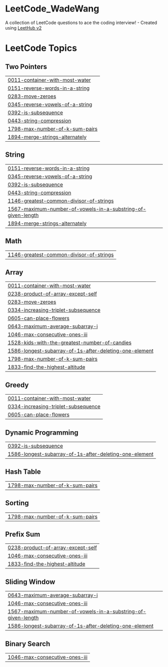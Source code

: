 # LeetCode_WadeWang
A collection of LeetCode questions to ace the coding interview! - Created using [LeetHub v2](https://github.com/arunbhardwaj/LeetHub-2.0)

<!---LeetCode Topics Start-->
# LeetCode Topics
## Two Pointers
|  |
| ------- |
| [0011-container-with-most-water](https://github.com/WadeWang08/LeetCode_WadeWang/tree/master/0011-container-with-most-water) |
| [0151-reverse-words-in-a-string](https://github.com/WadeWang08/LeetCode_WadeWang/tree/master/0151-reverse-words-in-a-string) |
| [0283-move-zeroes](https://github.com/WadeWang08/LeetCode_WadeWang/tree/master/0283-move-zeroes) |
| [0345-reverse-vowels-of-a-string](https://github.com/WadeWang08/LeetCode_WadeWang/tree/master/0345-reverse-vowels-of-a-string) |
| [0392-is-subsequence](https://github.com/WadeWang08/LeetCode_WadeWang/tree/master/0392-is-subsequence) |
| [0443-string-compression](https://github.com/WadeWang08/LeetCode_WadeWang/tree/master/0443-string-compression) |
| [1798-max-number-of-k-sum-pairs](https://github.com/WadeWang08/LeetCode_WadeWang/tree/master/1798-max-number-of-k-sum-pairs) |
| [1894-merge-strings-alternately](https://github.com/WadeWang08/LeetCode_WadeWang/tree/master/1894-merge-strings-alternately) |
## String
|  |
| ------- |
| [0151-reverse-words-in-a-string](https://github.com/WadeWang08/LeetCode_WadeWang/tree/master/0151-reverse-words-in-a-string) |
| [0345-reverse-vowels-of-a-string](https://github.com/WadeWang08/LeetCode_WadeWang/tree/master/0345-reverse-vowels-of-a-string) |
| [0392-is-subsequence](https://github.com/WadeWang08/LeetCode_WadeWang/tree/master/0392-is-subsequence) |
| [0443-string-compression](https://github.com/WadeWang08/LeetCode_WadeWang/tree/master/0443-string-compression) |
| [1146-greatest-common-divisor-of-strings](https://github.com/WadeWang08/LeetCode_WadeWang/tree/master/1146-greatest-common-divisor-of-strings) |
| [1567-maximum-number-of-vowels-in-a-substring-of-given-length](https://github.com/WadeWang08/LeetCode_WadeWang/tree/master/1567-maximum-number-of-vowels-in-a-substring-of-given-length) |
| [1894-merge-strings-alternately](https://github.com/WadeWang08/LeetCode_WadeWang/tree/master/1894-merge-strings-alternately) |
## Math
|  |
| ------- |
| [1146-greatest-common-divisor-of-strings](https://github.com/WadeWang08/LeetCode_WadeWang/tree/master/1146-greatest-common-divisor-of-strings) |
## Array
|  |
| ------- |
| [0011-container-with-most-water](https://github.com/WadeWang08/LeetCode_WadeWang/tree/master/0011-container-with-most-water) |
| [0238-product-of-array-except-self](https://github.com/WadeWang08/LeetCode_WadeWang/tree/master/0238-product-of-array-except-self) |
| [0283-move-zeroes](https://github.com/WadeWang08/LeetCode_WadeWang/tree/master/0283-move-zeroes) |
| [0334-increasing-triplet-subsequence](https://github.com/WadeWang08/LeetCode_WadeWang/tree/master/0334-increasing-triplet-subsequence) |
| [0605-can-place-flowers](https://github.com/WadeWang08/LeetCode_WadeWang/tree/master/0605-can-place-flowers) |
| [0643-maximum-average-subarray-i](https://github.com/WadeWang08/LeetCode_WadeWang/tree/master/0643-maximum-average-subarray-i) |
| [1046-max-consecutive-ones-iii](https://github.com/WadeWang08/LeetCode_WadeWang/tree/master/1046-max-consecutive-ones-iii) |
| [1528-kids-with-the-greatest-number-of-candies](https://github.com/WadeWang08/LeetCode_WadeWang/tree/master/1528-kids-with-the-greatest-number-of-candies) |
| [1586-longest-subarray-of-1s-after-deleting-one-element](https://github.com/WadeWang08/LeetCode_WadeWang/tree/master/1586-longest-subarray-of-1s-after-deleting-one-element) |
| [1798-max-number-of-k-sum-pairs](https://github.com/WadeWang08/LeetCode_WadeWang/tree/master/1798-max-number-of-k-sum-pairs) |
| [1833-find-the-highest-altitude](https://github.com/WadeWang08/LeetCode_WadeWang/tree/master/1833-find-the-highest-altitude) |
## Greedy
|  |
| ------- |
| [0011-container-with-most-water](https://github.com/WadeWang08/LeetCode_WadeWang/tree/master/0011-container-with-most-water) |
| [0334-increasing-triplet-subsequence](https://github.com/WadeWang08/LeetCode_WadeWang/tree/master/0334-increasing-triplet-subsequence) |
| [0605-can-place-flowers](https://github.com/WadeWang08/LeetCode_WadeWang/tree/master/0605-can-place-flowers) |
## Dynamic Programming
|  |
| ------- |
| [0392-is-subsequence](https://github.com/WadeWang08/LeetCode_WadeWang/tree/master/0392-is-subsequence) |
| [1586-longest-subarray-of-1s-after-deleting-one-element](https://github.com/WadeWang08/LeetCode_WadeWang/tree/master/1586-longest-subarray-of-1s-after-deleting-one-element) |
## Hash Table
|  |
| ------- |
| [1798-max-number-of-k-sum-pairs](https://github.com/WadeWang08/LeetCode_WadeWang/tree/master/1798-max-number-of-k-sum-pairs) |
## Sorting
|  |
| ------- |
| [1798-max-number-of-k-sum-pairs](https://github.com/WadeWang08/LeetCode_WadeWang/tree/master/1798-max-number-of-k-sum-pairs) |
## Prefix Sum
|  |
| ------- |
| [0238-product-of-array-except-self](https://github.com/WadeWang08/LeetCode_WadeWang/tree/master/0238-product-of-array-except-self) |
| [1046-max-consecutive-ones-iii](https://github.com/WadeWang08/LeetCode_WadeWang/tree/master/1046-max-consecutive-ones-iii) |
| [1833-find-the-highest-altitude](https://github.com/WadeWang08/LeetCode_WadeWang/tree/master/1833-find-the-highest-altitude) |
## Sliding Window
|  |
| ------- |
| [0643-maximum-average-subarray-i](https://github.com/WadeWang08/LeetCode_WadeWang/tree/master/0643-maximum-average-subarray-i) |
| [1046-max-consecutive-ones-iii](https://github.com/WadeWang08/LeetCode_WadeWang/tree/master/1046-max-consecutive-ones-iii) |
| [1567-maximum-number-of-vowels-in-a-substring-of-given-length](https://github.com/WadeWang08/LeetCode_WadeWang/tree/master/1567-maximum-number-of-vowels-in-a-substring-of-given-length) |
| [1586-longest-subarray-of-1s-after-deleting-one-element](https://github.com/WadeWang08/LeetCode_WadeWang/tree/master/1586-longest-subarray-of-1s-after-deleting-one-element) |
## Binary Search
|  |
| ------- |
| [1046-max-consecutive-ones-iii](https://github.com/WadeWang08/LeetCode_WadeWang/tree/master/1046-max-consecutive-ones-iii) |
<!---LeetCode Topics End-->